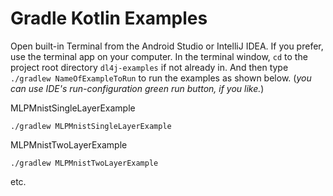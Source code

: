 # Gradle Kotlin Examples

Open built-in Terminal from the Android Studio or IntelliJ IDEA. 
If you prefer, use the terminal app on your computer.
In the terminal window, `cd` to the project root directory `dl4j-examples` if not already in.
And then type `./gradlew NameOfExampleToRun` to run the examples as shown below.
(_you can use IDE's run-configuration green run button, if you like._)

MLPMnistSingleLayerExample
```
./gradlew MLPMnistSingleLayerExample
```

MLPMnistTwoLayerExample
```
./gradlew MLPMnistTwoLayerExample
```

etc.

